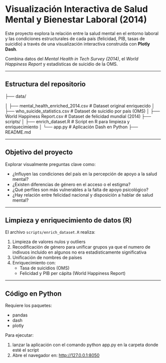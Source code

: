 # Visualización Interactiva de Salud Mental y Bienestar Laboral (2014)

Este proyecto explora la relación entre la salud mental en el entorno laboral y las condiciones estructurales de cada país (felicidad, PIB, tasas de suicidio) a través de una visualización interactiva construida con **Plotly Dash**.

Combina datos del *Mental Health in Tech Survey (2014)*, el *World Happiness Report* y estadísticas de suicidio de la OMS.

---

## Estructura del repositorio

├── data/

│   ├── mental_health_enriched_2014.csv    # Dataset original enriquecido
│   ├── who_suicide_statistics.csv         # Dataset de suicidio por país (OMS)
│   ├── World Happiness Report.csv         # Dataset de felicidad mundial (2014)
├── scripts/
│   ├── enrich_dataset.R                   # Script en R para limpieza y enriquecimiento
│   └── app.py                             # Aplicación Dash en Python
├── README.md

---

## Objetivo del proyecto

Explorar visualmente preguntas clave como:

- ¿Influyen las condiciones del país en la percepción de apoyo a la salud mental?
- ¿Existen diferencias de género en el acceso o el estigma?
- ¿Qué perfiles son más vulnerables a la falta de apoyo psicológico?
- ¿Hay relación entre felicidad nacional y disposición a hablar de salud mental?

---

## Limpieza y enriquecimiento de datos (R)

El archivo `scripts/enrich_dataset.R` realiza:

1. Limpieza de valores nulos y outliers
2. Recodificación de género para unificar grupos ya que el numero de indivuos incluido en algunos no era estadisticamente significativa
3. Unificación de nombres de países
4. Enriquecimiento con:
   - Tasa de suicidios (OMS)
   - Felicidad y PIB per cápita (World Happiness Report)

---
     
## Código en Python

Requiere los paquetes:
- pandas
- dash
- plotly

Para ejecutar:
1. lanzar la aplicación con el comando python app.py en la carpeta donde esté el script
2. Abre el navegador en: http://127.0.0.1:8050
